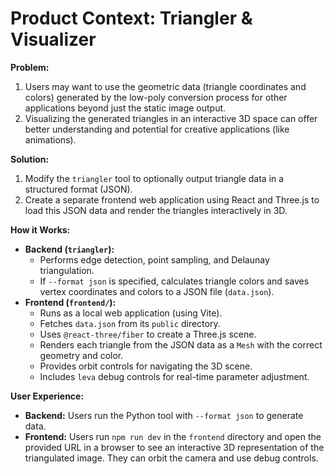 # Product Context: Triangler & Visualizer

**Problem:** 
1. Users may want to use the geometric data (triangle coordinates and colors) generated by the low-poly conversion process for other applications beyond just the static image output.
2. Visualizing the generated triangles in an interactive 3D space can offer better understanding and potential for creative applications (like animations).

**Solution:** 
1. Modify the `triangler` tool to optionally output triangle data in a structured format (JSON).
2. Create a separate frontend web application using React and Three.js to load this JSON data and render the triangles interactively in 3D.

**How it Works:**

*   **Backend (`triangler`):**
    *   Performs edge detection, point sampling, and Delaunay triangulation.
    *   If `--format json` is specified, calculates triangle colors and saves vertex coordinates and colors to a JSON file (`data.json`).
*   **Frontend (`frontend/`):**
    *   Runs as a local web application (using Vite).
    *   Fetches `data.json` from its `public` directory.
    *   Uses `@react-three/fiber` to create a Three.js scene.
    *   Renders each triangle from the JSON data as a `Mesh` with the correct geometry and color.
    *   Provides orbit controls for navigating the 3D scene.
    *   Includes `leva` debug controls for real-time parameter adjustment.

**User Experience:**

*   **Backend:** Users run the Python tool with `--format json` to generate data.
*   **Frontend:** Users run `npm run dev` in the `frontend` directory and open the provided URL in a browser to see an interactive 3D representation of the triangulated image. They can orbit the camera and use debug controls. 